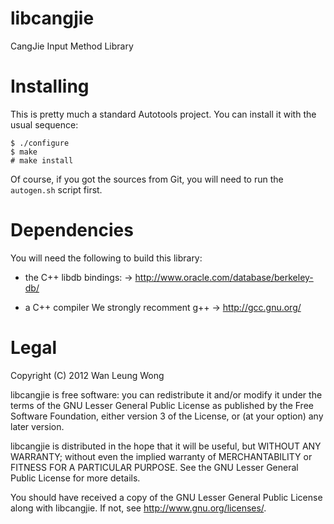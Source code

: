 libcangjie
==========

CangJie Input Method Library

Installing
==========

This is pretty much a standard Autotools project. You can install it with the
usual sequence:

    $ ./configure
    $ make
    # make install

Of course, if you got the sources from Git, you will need to run the
`autogen.sh` script first.

Dependencies
============

You will need the following to build this library:

  - the C++ libdb bindings:
      -> http://www.oracle.com/database/berkeley-db/

  - a C++ compiler
      We strongly recomment g++
      -> http://gcc.gnu.org/

Legal
=====

Copyright (C) 2012  Wan Leung Wong <wanleung at linkomnia dot com>

libcangjie is free software: you can redistribute it and/or modify
it under the terms of the GNU Lesser General Public License as published by
the Free Software Foundation, either version 3 of the License, or
(at your option) any later version.

libcangjie is distributed in the hope that it will be useful,
but WITHOUT ANY WARRANTY; without even the implied warranty of
MERCHANTABILITY or FITNESS FOR A PARTICULAR PURPOSE.  See the
GNU Lesser General Public License for more details.

You should have received a copy of the GNU Lesser General Public License
along with libcangjie.  If not, see <http://www.gnu.org/licenses/>.
